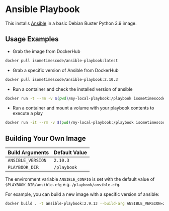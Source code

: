 # Ansible Playbook

This installs [Ansible](https://www.ansible.com/) in a basic Debian Buster Python 3.9 image.

## Usage Examples

* Grab the image from DockerHub
```sh
docker pull isometimescode/ansible-playbook:latest
```
* Grab a specific version of Ansible from DockerHub
```sh
docker pull isometimescode/ansible-playbook:2.10.3
```
* Run a container and check the installed version of ansible
```sh
docker run -t --rm -v $(pwd)/my-local-playbook:/playbook isometimescode/ansible-playbook --version
```
* Run a container and mount a volume with your playbook contents to execute a play
```sh
docker run -it --rm -v $(pwd)/my-local-playbook:/playbook isometimescode/ansible-playbook /playbook/main.yml
```

## Building Your Own Image

| Build Arguments | Default Value |
| --- | --- |
| `ANSIBLE_VERSION` | `2.10.3` |
| `PLAYBOOK_DIR` | `/playbook` |

The environment variable `ANSIBLE_CONFIG` is set with the default value of `$PLAYBOOK_DIR/ansible.cfg` e.g. `/playbook/ansible.cfg`.

For example, you can build a new image with a specific version of ansible:

```sh
docker build . -t ansible-playbook:2.9.13 --build-arg ANSIBLE_VERSION=2.9.13
```
